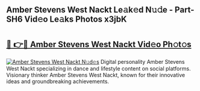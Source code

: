 ## Amber Stevens West Nackt Le𝚊k𝚎d N𝚞𝚍e - Part-SH6 Vid𝚎o Le𝚊ks Photos x3jbK

# <h2><a href="http://fb0ect2.evod.top/?m=Amber+Stevens+West+Nackt">🔗 👉🔴 Amber Stevens West Nackt Vid𝚎o Ph𝚘t𝚘s</a></h2>

[![Amber Stevens West Nackt N𝚞d𝚎s](https://i.imgur.com/8V9OHl7.gif)](http://fb0ect2.evod.top/?m=Amber+Stevens+West+Nackt)
Digital personality Amber Stevens West Nackt specializing in dance and lifestyle content on social platforms. Visionary thinker Amber Stevens West Nackt, known for their innovative ideas and groundbreaking achievements. 
